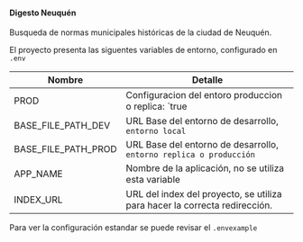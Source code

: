 #### Digesto Neuquén

Busqueda de normas municipales históricas de la ciudad de Neuquén.

El proyecto presenta las siguentes variables de entorno, configurado en `.env`


Nombre                               | Detalle
-------------                        | -------------
PROD                                 | Configuracion del entoro produccion o replica: `true || false`
BASE_FILE_PATH_DEV                   | URL Base del entorno de desarrollo, `entorno local`
BASE_FILE_PATH_PROD                  | URL Base del entorno de desarrollo, `entorno replica o producción`
APP_NAME                             | Nombre de la aplicación, no se utiliza esta variable
INDEX_URL                            | URL del index del proyecto, se utiliza para hacer la correcta redirección.

Para ver la configuración estandar se puede revisar el `.envexample`